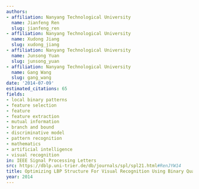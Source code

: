 ```yaml
---
authors:
- affiliation: Nanyang Technological University
  name: Jianfeng Ren
  slug: jianfeng_ren
- affiliation: Nanyang Technological University
  name: Xudong Jiang
  slug: xudong_jiang
- affiliation: Nanyang Technological University
  name: Junsong Yuan
  slug: junsong_yuan
- affiliation: Nanyang Technological University
  name: Gang Wang
  slug: gang_wang
date: '2014-07-09'
estimated_citations: 65
fields:
- local binary patterns
- feature selection
- feature
- feature extraction
- mutual information
- branch and bound
- discriminative model
- pattern recognition
- mathematics
- artificial intelligence
- visual recognition
in: IEEE Signal Processing Letters
src: https://dblp.uni-trier.de/db/journals/spl/spl21.html#RenJYW14
title: Optimizing LBP Structure For Visual Recognition Using Binary Quadratic Programming
year: 2014
---
```

